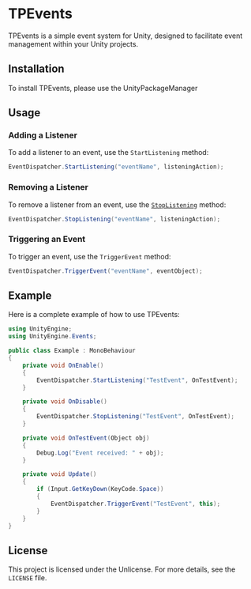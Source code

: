 # TPEvents

TPEvents is a simple event system for Unity, designed to facilitate event management within your Unity projects.

## Installation

To install TPEvents, please use the UnityPackageManager

## Usage

### Adding a Listener

To add a listener to an event, use the `StartListening` method:

```csharp
EventDispatcher.StartListening("eventName", listeningAction);
```

### Removing a Listener

To remove a listener from an event, use the [`StopListening`](command:_github.copilot.openSymbolFromReferences?%5B%22StopListening%22%2C%5B%7B%22uri%22%3A%7B%22%24mid%22%3A1%2C%22fsPath%22%3A%22%2FUsers%2Fwilliamsoro%2FSource%2FTPEvents%2FEventDispatcher.cs%22%2C%22external%22%3A%22file%3A%2F%2F%2FUsers%2Fwilliamsoro%2FSource%2FTPEvents%2FEventDispatcher.cs%22%2C%22path%22%3A%22%2FUsers%2Fwilliamsoro%2FSource%2FTPEvents%2FEventDispatcher.cs%22%2C%22scheme%22%3A%22file%22%7D%2C%22pos%22%3A%7B%22line%22%3A58%2C%22character%22%3A27%7D%7D%5D%5D "Go to definition") method:

```csharp
EventDispatcher.StopListening("eventName", listeningAction);
```

### Triggering an Event

To trigger an event, use the `TriggerEvent` method:

```csharp
EventDispatcher.TriggerEvent("eventName", eventObject);
```

## Example

Here is a complete example of how to use TPEvents:

```csharp
using UnityEngine;
using UnityEngine.Events;

public class Example : MonoBehaviour
{
    private void OnEnable()
    {
        EventDispatcher.StartListening("TestEvent", OnTestEvent);
    }

    private void OnDisable()
    {
        EventDispatcher.StopListening("TestEvent", OnTestEvent);
    }

    private void OnTestEvent(Object obj)
    {
        Debug.Log("Event received: " + obj);
    }

    private void Update()
    {
        if (Input.GetKeyDown(KeyCode.Space))
        {
            EventDispatcher.TriggerEvent("TestEvent", this);
        }
    }
}
```

## License

This project is licensed under the Unlicense. For more details, see the `LICENSE` file.